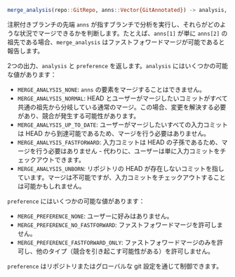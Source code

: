 ```julia
merge_analysis(repo::GitRepo, anns::Vector{GitAnnotated}) -> analysis, preference
```

注釈付きブランチの先端 `anns` が指すブランチで分析を実行し、それらがどのような状況でマージできるかを判断します。たとえば、`anns[1]` が単に `anns[2]` の祖先である場合、`merge_analysis` はファストフォワードマージが可能であると報告します。

2つの出力、`analysis` と `preference` を返します。`analysis` にはいくつかの可能な値があります：  

  * `MERGE_ANALYSIS_NONE`: `anns` の要素をマージすることはできません。
  * `MERGE_ANALYSIS_NORMAL`: HEAD とユーザーがマージしたいコミットがすべて共通の祖先から分岐している通常のマージ。この場合、変更を解決する必要があり、競合が発生する可能性があります。
  * `MERGE_ANALYSIS_UP_TO_DATE`: ユーザーがマージしたいすべての入力コミットは HEAD から到達可能であるため、マージを行う必要はありません。
  * `MERGE_ANALYSIS_FASTFORWARD`: 入力コミットは HEAD の子孫であるため、マージを行う必要はありません - 代わりに、ユーザーは単に入力コミットをチェックアウトできます。
  * `MERGE_ANALYSIS_UNBORN`: リポジトリの HEAD が存在しないコミットを指しています。マージは不可能ですが、入力コミットをチェックアウトすることは可能かもしれません。

`preference` にはいくつかの可能な値があります：  

  * `MERGE_PREFERENCE_NONE`: ユーザーに好みはありません。
  * `MERGE_PREFERENCE_NO_FASTFORWARD`: ファストフォワードマージを許可しません。
  * `MERGE_PREFERENCE_FASTFORWARD_ONLY`: ファストフォワードマージのみを許可し、他のタイプ（競合を引き起こす可能性がある）を許可しません。

`preference` はリポジトリまたはグローバルな git 設定を通じて制御できます。
